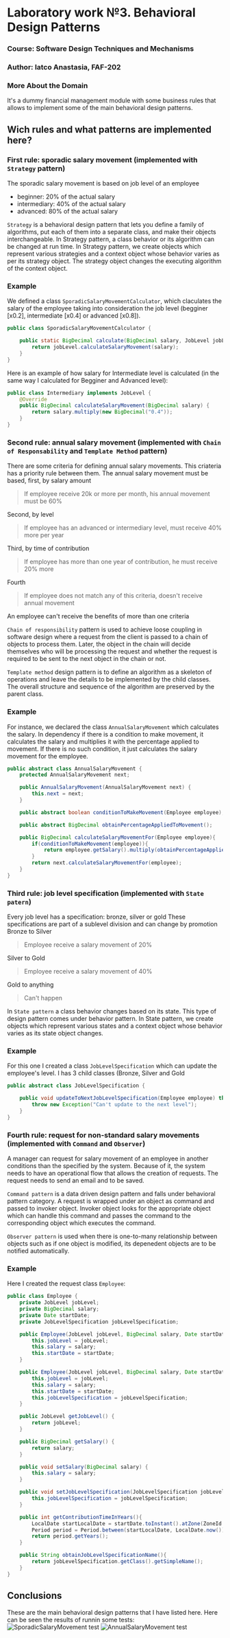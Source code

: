 # Laboratory work №3. Behavioral Design Patterns

### Course: Software Design Techniques and Mechanisms
### Author: Iatco Anastasia, FAF-202

### More About the Domain
It's a dummy financial management module with some business rules that allows to implement some of the main behavioral design patterns.

## Wich rules and what patterns are implemented here?
### First rule: sporadic salary movement (implemented with ``Strategy`` pattern)
The sporadic salary movement is based on job level of an employee
- beginner: 20% of the actual salary
- intermediary: 40% of the actual salary
- advanced: 80% of the actual salary

``Strategy`` is a behavioral design pattern that lets you define a family of algorithms, put each of them into a separate class, and make their objects interchangeable. In Strategy pattern, a class behavior or its algorithm can be changed at run time. In Strategy pattern, we create objects which represent various strategies and a context object whose behavior varies as per its strategy object. The strategy object changes the executing algorithm of the context object.

### Example
We defined a class ``SporadicSalaryMovementCalculator``, which claculates the salary of the employee taking into consideration the job level (begginer [x0.2], intermediate [x0.4] or advanced [x0.8]). 
```java
public class SporadicSalaryMovementCalculator {

    public static BigDecimal calculate(BigDecimal salary, JobLevel jobLevel){
        return jobLevel.calculateSalaryMovement(salary);
    }
}
```
Here is an example of how salary for Intermediate level is calculated (in the same way I calculated for Begginer and Advanced level): 
```java
public class Intermediary implements JobLevel {
    @Override
    public BigDecimal calculateSalaryMovement(BigDecimal salary) {
        return salary.multiply(new BigDecimal("0.4"));
    }
}
```

### Second rule: annual salary movement (implemented with ``Chain of Responsability`` and ``Template Method`` pattern)
There are some criteria for defining annual salary movements. This criateria has a priority rule between them. 
The annual salary movement must be based, first, by salary amount

> If employee receive 20k or more per month, his annual movement must be 60%

Second, by level

> If employee has an advanced or intermediary level, must receive 40% more per year

Third, by time of contribution

> If employee has more than one year of contribution, he must receive 20% more

Fourth

> If employee does not match any of this criteria, doesn't receive annual movement

An employee can't receive the benefits of more than one criteria

``Chain of responsibility`` pattern is used to achieve loose coupling in software design where a request from the client is passed to a chain of objects to process them. Later, the object in the chain will decide themselves who will be processing the request and whether the request is required to be sent to the next object in the chain or not.

``Template method`` design pattern is to define an algorithm as a skeleton of operations and leave the details to be implemented by the child classes. The overall structure and sequence of the algorithm are preserved by the parent class. 

### Example
For instance, we declared the class ``AnnualSalaryMovement`` which calculates the salary. In dependency if there is a condition to make movement, it calculates the salary and multiplies it with the percentage applied to movement. If there is no such condition, it just calculates the salary movement for the employee.
```java
public abstract class AnnualSalaryMovement {
    protected AnnualSalaryMovement next;

    public AnnualSalaryMovement(AnnualSalaryMovement next) {
        this.next = next;
    }

    public abstract boolean conditionToMakeMovement(Employee employee);

    public abstract BigDecimal obtainPercentageAppliedToMovement();

    public BigDecimal calculateSalaryMovementFor(Employee employee){
        if(conditionToMakeMovement(employee)){
            return employee.getSalary().multiply(obtainPercentageAppliedToMovement());
        }
        return next.calculateSalaryMovementFor(employee);
    }
}
```

### Third rule: job level specification (implemented with ``State patern``)
Every job level has a specification: bronze, silver or gold
These specifications are part of a sublevel division and can change by promotion
Bronze to Silver

> Employee receive a salary movement of 20%

Silver to Gold

> Employee receive a salary movement of 40%

Gold to anything

> Can't happen

In ``State pattern`` a class behavior changes based on its state. This type of design pattern comes under behavior pattern. In State pattern, we create objects which represent various states and a context object whose behavior varies as its state object changes.

### Example
For this one I created a class ``JobLevelSpecification`` which can update the employee's level. I has 3 child classes (Bronze, Silver and Gold
```java
public abstract class JobLevelSpecification {

    public void updateToNextJobLevelSpecification(Employee employee) throws Exception {
        throw new Exception("Can't update to the next level");
    }
}
```

### Fourth rule: request for non-standard salary movements (implemented with ``Command`` and ``Observer``)

A manager can request for salary movement of an employee in another conditions than the specified by the system. Because of it, the system needs to have an operational flow that allows the creation of requests. The request needs to send an email and to be saved.

``Command pattern`` is a data driven design pattern and falls under behavioral pattern category. A request is wrapped under an object as command and passed to invoker object. Invoker object looks for the appropriate object which can handle this command and passes the command to the corresponding object which executes the command.

``Observer pattern`` is used when there is one-to-many relationship between objects such as if one object is modified, its depenedent objects are to be notified automatically. 

### Example
Here I created the request class ``Employee``:
```java
public class Employee {
    private JobLevel jobLevel;
    private BigDecimal salary;
    private Date startDate;
    private JobLevelSpecification jobLevelSpecification;

    public Employee(JobLevel jobLevel, BigDecimal salary, Date startDate) {
        this.jobLevel = jobLevel;
        this.salary = salary;
        this.startDate = startDate;
    }

    public Employee(JobLevel jobLevel, BigDecimal salary, Date startDate, JobLevelSpecification jobLevelSpecification) {
        this.jobLevel = jobLevel;
        this.salary = salary;
        this.startDate = startDate;
        this.jobLevelSpecification = jobLevelSpecification;
    }

    public JobLevel getJobLevel() {
        return jobLevel;
    }

    public BigDecimal getSalary() {
        return salary;
    }

    public void setSalary(BigDecimal salary) {
        this.salary = salary;
    }

    public void setJobLevelSpecification(JobLevelSpecification jobLevelSpecification) {
        this.jobLevelSpecification = jobLevelSpecification;
    }

    public int getContributionTimeInYears(){
        LocalDate startLocalDate = startDate.toInstant().atZone(ZoneId.systemDefault()).toLocalDate();
        Period period = Period.between(startLocalDate, LocalDate.now());
        return period.getYears();
    }

    public String obtainJobLevelSpecificationName(){
        return jobLevelSpecification.getClass().getSimpleName();
    }
}
```

## Conclusions

These are the main behavioral design patterns that I have listed here.
Here can be seen the results of runnin some tests:
![SporadicSalaryMovement test](./SporadicSalaryMoviment.png "SporadicSalaryMovement test")
![AnnualSalaryMovement test](./AnnualSalaryMovement.png "AnnualSalaryMovement test")
